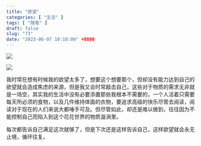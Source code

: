 ```yaml
---
title: "欲望"
categories: [ "生活" ]
tags: [ "随笔" ]
draft: false
slug: "73"
date: "2023-06-07 10:18:00" +0800
---
```



![](https://blog.wangyunzi.com/2023/46db4aa5-1f93-444e-b600-b71aff45e4ed.jpg)

![](https://blog.wangyunzi.com/2023/bdd114af-7758-4840-832e-de600725ca6f.jpg)

我时常在想有时候我的欲望太多了，想要这个想要那个，但却没有能力达到自己的欲望就会造成焦虑的来源，但是我又会时常敲击自己，这些对于物质的需求无非就是一场空，其实我的生活中没有必要添置那些我根本不需要的，一个人活着只需要每天所必须的食物，以及几件维持体面的衣物，要追求高级的快乐尽管去阅读，阅读对于现在的人们来说大都唾手可及。但尽管如此，却还是难以做到，往往因为不能控制自己而陷入到这个花花世界的物质漩涡里。

每次都告诉自己满足这次就够了，但是下次还是这样告诉自己，这样欲望就会永无止境，循环往复。
